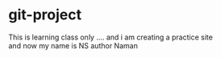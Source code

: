 # git-project
This is learning class only .... and i am creating a practice site 
<br>
and now my name is NS
author Naman